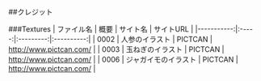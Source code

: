 ##クレジット

###Textures
| ファイル名 | 概要 | サイト名 | サイトURL |
|-----------:|:-----:|:---------:|:----------:|
| 0002       | 人参のイラスト | PICTCAN | http://www.pictcan.com/ |
| 0003       | 玉ねぎのイラスト | PICTCAN | http://www.pictcan.com/ |
| 0006       | ジャガイモのイラスト | PICTCAN | http://www.pictcan.com/ |
